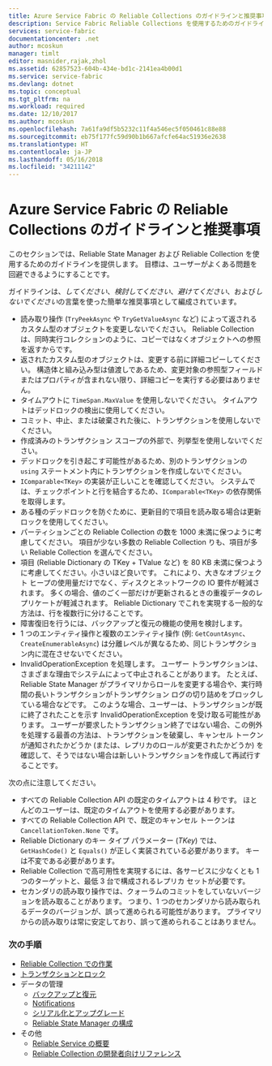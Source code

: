 ```yaml
---
title: Azure Service Fabric の Reliable Collections のガイドラインと推奨事項 | Microsoft Docs
description: Service Fabric Reliable Collections を使用するためのガイドラインと推奨事項
services: service-fabric
documentationcenter: .net
author: mcoskun
manager: timlt
editor: masnider,rajak,zhol
ms.assetid: 62857523-604b-434e-bd1c-2141ea4b00d1
ms.service: service-fabric
ms.devlang: dotnet
ms.topic: conceptual
ms.tgt_pltfrm: na
ms.workload: required
ms.date: 12/10/2017
ms.author: mcoskun
ms.openlocfilehash: 7a61fa9df5b5232c11f4a546ec5f050461c88e88
ms.sourcegitcommit: eb75f177fc59d90b1b667afcfe64ac51936e2638
ms.translationtype: HT
ms.contentlocale: ja-JP
ms.lasthandoff: 05/16/2018
ms.locfileid: "34211142"
---
```

# <a name="guidelines-and-recommendations-for-reliable-collections-in-azure-service-fabric"></a>Azure Service Fabric の Reliable Collections のガイドラインと推奨事項
このセクションでは、Reliable State Manager および Reliable Collection を使用するためのガイドラインを提供します。 目標は、ユーザーがよくある問題を回避できるようにすることです。

ガイドラインは、*してください*、*検討してください*、*避けてください*、および*しないでください*の言葉を使った簡単な推奨事項として編成されています。

* 読み取り操作 (`TryPeekAsync` や `TryGetValueAsync` など) によって返されるカスタム型のオブジェクトを変更しないでください。 Reliable Collection は、同時実行コレクションのように、コピーではなくオブジェクトへの参照を返すからです。
* 返されたカスタム型のオブジェクトは、変更する前に詳細コピーしてください。 構造体と組み込み型は値渡しであるため、変更対象の参照型フィールドまたはプロパティが含まれない限り、詳細コピーを実行する必要はありません。
* タイムアウトに `TimeSpan.MaxValue` を使用しないでください。 タイムアウトはデッドロックの検出に使用してください。
* コミット、中止、または破棄された後に、トランザクションを使用しないでください。
* 作成済みのトランザクション スコープの外部で、列挙型を使用しないでください。
* デッドロックを引き起こす可能性があるため、別のトランザクションの `using` ステートメント内にトランザクションを作成しないでください。
* `IComparable<TKey>` の実装が正しいことを確認してください。 システムでは、チェックポイントと行を結合するため、`IComparable<TKey>` の依存関係を取得します。
* ある種のデッドロックを防ぐために、更新目的で項目を読み取る場合は更新ロックを使用してください。
* パーティションごとの Reliable Collection の数を 1000 未満に保つように考慮してください。 項目が少ない多数の Reliable Collection りも、項目が多い Reliable Collection を選んでください。
* 項目 (Reliable Dictionary の TKey + TValue など) を 80 KB 未満に保つように考慮してください。小さいほど良いです。 これにより、大きなオブジェクト ヒープの使用量だけでなく、ディスクとネットワークの IO 要件が軽減されます。 多くの場合、値のごく一部だけが更新されるときの重複データのレプリケートが軽減されます。 Reliable Dictionary でこれを実現する一般的な方法は、行を複数行に分けることです。
* 障害復旧を行うには、バックアップと復元の機能の使用を検討します。
* 1 つのエンティティ操作と複数のエンティティ操作 (例: `GetCountAsync`、`CreateEnumerableAsync`) は分離レベルが異なるため、同じトランザクション内に混在させないでください。
* InvalidOperationException を処理します。 ユーザー トランザクションは、さまざまな理由でシステムによって中止されることがあります。 たとえば、Reliable State Manager がプライマリからロールを変更する場合や、実行時間の長いトランザクションがトランザクション ログの切り詰めをブロックしている場合などです。 このような場合、ユーザーは、トランザクションが既に終了されたことを示す InvalidOperationException を受け取る可能性があります。 ユーザーが要求したトランザクション終了ではない場合、この例外を処理する最善の方法は、トランザクションを破棄し、キャンセル トークンが通知されたかどうか (または、レプリカのロールが変更されたかどうか) を確認して、そうではない場合は新しいトランザクションを作成して再試行することです。  

次の点に注意してください。

* すべての Reliable Collection API の既定のタイムアウトは 4 秒です。 ほとんどのユーザーは、既定のタイムアウトを使用する必要があります。
* すべての Reliable Collection API で、既定のキャンセル トークンは `CancellationToken.None` です。
* Reliable Dictionary のキー タイプ パラメーター (*TKey*) では、`GetHashCode()` と `Equals()` が正しく実装されている必要があります。 キーは不変である必要があります。
* Reliable Collection で高可用性を実現するには、各サービスに少なくとも 1 つのターゲットと、最低 3 台で構成されるレプリカ セットが必要です。
* セカンダリの読み取り操作では、クォーラムのコミットをしていないバージョンを読み取ることがあります。
  つまり、1 つのセカンダリから読み取られるデータのバージョンが、誤って進められる可能性があります。
  プライマリからの読み取りは常に安定しており、誤って進められることはありません。

### <a name="next-steps"></a>次の手順
* [Reliable Collection での作業](service-fabric-work-with-reliable-collections.md)
* [トランザクションとロック](service-fabric-reliable-services-reliable-collections-transactions-locks.md)
* データの管理
  * [バックアップと復元](service-fabric-reliable-services-backup-restore.md)
  * [Notifications](service-fabric-reliable-services-notifications.md)
  * [シリアル化とアップグレード](service-fabric-application-upgrade-data-serialization.md)
  * [Reliable State Manager の構成](service-fabric-reliable-services-configuration.md)
* その他
  * [Reliable Service の概要](service-fabric-reliable-services-quick-start.md)
  * [Reliable Collection の開発者向けリファレンス](https://msdn.microsoft.com/library/azure/microsoft.servicefabric.data.collections.aspx)
